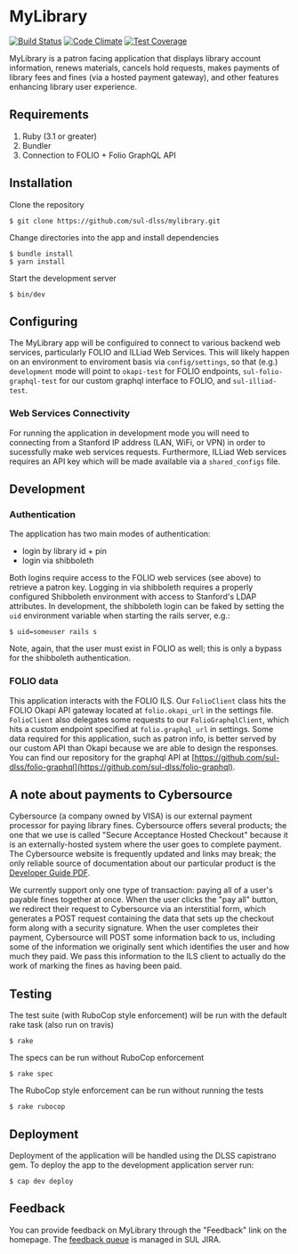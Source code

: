 # MyLibrary


[![Build Status](https://github.com/sul-dlss/mylibrary/workflows/CI/badge.svg?branch=main)](https://github.com/sul-dlss/mylibrary/actions?query=workflow%3ACI+branch%3Amain)
[![Code Climate](https://codeclimate.com/github/sul-dlss/mylibrary/badges/gpa.svg)](https://codeclimate.com/github/sul-dlss/mylibrary)
[![Test Coverage](https://api.codeclimate.com/v1/badges/a8f1c5dab3a53ffba586/test_coverage)](https://codeclimate.com/github/sul-dlss/mylibrary/test_coverage)

MyLibrary is a patron facing application that displays library account information,
renews materials, cancels hold requests, makes payments of library fees and fines (via a hosted payment gateway),
and other features enhancing library user experience.

## Requirements

1. Ruby (3.1 or greater)
2. Bundler
3. Connection to FOLIO + Folio GraphQL API

## Installation

Clone the repository

    $ git clone https://github.com/sul-dlss/mylibrary.git

Change directories into the app and install dependencies

    $ bundle install
    $ yarn install

Start the development server

    $ bin/dev

## Configuring

The MyLibrary app will be configuired to connect to various backend web services, particularly FOLIO and
ILLiad Web Services. This will likely happen on an environment to enviroment basis via `config/settings`, so that (e.g.) `development` mode will point to `okapi-test` for FOLIO endpoints, `sul-folio-graphql-test` for our custom graphql interface to FOLIO, and `sul-illiad-test`.

### Web Services Connectivity

For running the application in development mode you will need to connecting from a Stanford IP address (LAN, WiFi, or VPN)
in order to sucessfully make web services requests. Furthermore, ILLiad Web services requires an API key which will be
made available via a `shared_configs` file.

## Development

### Authentication

The application has two main modes of authentication:

- login by library id + pin
- login via shibboleth

Both logins require access to the FOLIO web services (see above) to retrieve a patron key. Logging in via shibboleth requires a properly configured Shibboleth environment with access to Stanford's LDAP attributes. In development, the shibboleth login can be faked by setting the `uid` environment variable when starting the rails server, e.g.:

```
$ uid=someuser rails s
```

Note, again, that the user must exist in FOLIO as well; this is only a bypass for the shibboleth authentication.


### FOLIO data

This application interacts with the FOLIO ILS. Our `FolioClient` class hits the FOLIO Okapi API gateway located at `folio.okapi_url` in the settings file. `FolioClient` also delegates some requests to our `FolioGraphqlClient`, which hits a custom endpoint specified at `folio.graphql_url` in settings. Some data required for this application, such as patron info, is better served by our custom API than Okapi because we are able to design the responses. You can find our repository for the graphql API at [https://github.com/sul-dlss/folio-graphql](https://github.com/sul-dlss/folio-graphql).

## A note about payments to Cybersource
Cybersource (a company owned by VISA) is our external payment processor for paying library fines. Cybersource offers several products; the one that we use is called "Secure Acceptance Hosted Checkout" because it is an externally-hosted system where the user goes to complete payment. The Cybersource website is frequently updated and links may break; the only reliable source of documentation about our particular product is the [Developer Guide PDF](https://developer.cybersource.com/library/documentation/dev_guides/Secure_Acceptance_Hosted_Checkout/Secure_Acceptance_Hosted_Checkout.pdf).

We currently support only one type of transaction: paying all of a user's payable fines together at once. When the user clicks the "pay all" button, we redirect their request to Cybersource via an interstitial form, which generates a POST request containing the data that sets up the checkout form along with a security signature. When the user completes their payment, Cybersource will POST some information back to us, including some of the information we originally sent which identifies the user and how much they paid. We pass this information to the ILS client to actually do the work of marking the fines as having been paid.

## Testing

The test suite (with RuboCop style enforcement) will be run with the default rake task (also run on travis)

    $ rake

The specs can be run without RuboCop enforcement

    $ rake spec

The RuboCop style enforcement can be run without running the tests

    $ rake rubocop

## Deployment

Deployment of the application will be handled using the DLSS capistrano gem. To deploy the app to the development application
server run:

    $ cap dev deploy

## Feedback

You can provide feedback on MyLibrary through the "Feedback" link on the homepage. The [feedback queue](https://jirasul.stanford.edu/jira/projects/MYLIBACCNT) is managed in SUL JIRA.
